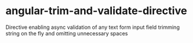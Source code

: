 # angular-trim-and-validate-directive
Directive enabling async validation of any text form input field trimming string on the fly and omitting unnecessary spaces
